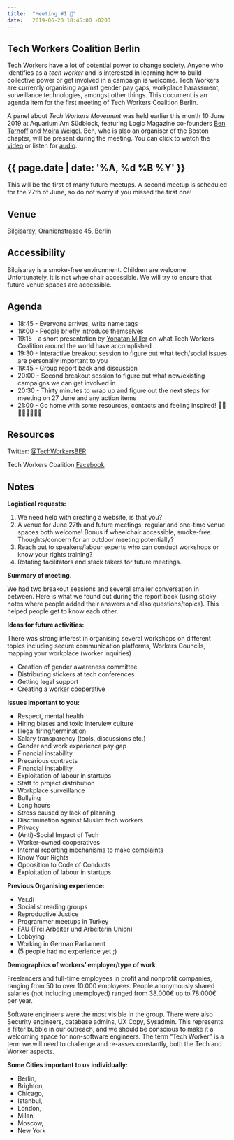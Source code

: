 ```yaml
---
title:  "Meeting #1 🎉"
date:   2019-06-20 18:45:00 +0200
---
```


## Tech Workers Coalition Berlin
Tech Workers have a lot of potential power to change society. Anyone who identifies as a _tech worker_ and is interested in learning how to build collective power or get involved in a campaign is welcome. Tech Workers are currently organising against gender pay gaps, workplace harassment, surveillance technologies, amongst other things. This document is an agenda item for the first meeting of Tech Workers Coalition Berlin.

A panel about _Tech Workers Movement_ was held earlier this month 10 June 2019 at Aquarium Am Südblock, featuring Logic Magazine co-founders [Ben Tarnoff](https://twitter.com/bentarnoff) and [Moira Weigel](https://twitter.com/moiragweigel).  Ben, who is also an organiser of the Boston chapter, will be present during the meeting. You can click to watch the [video](https://www.facebook.com/halbzehn.fm/videos/423601581824448/) or listen for [audio](https://soundcloud.com/rosaluxstiftung/the-new-tech-worker-movement).

## {{ page.date | date: '%A, %d %B %Y' }}
This will be the first of many future meetups. A second meetup is scheduled for the 27th of June, so do not worry if you missed the first one!

## Venue

[Bilgisaray, Oranienstrasse 45, Berlin](https://www.google.com/maps/place/Bilgisaray/@52.499971,13.4204474,17z/data=!3m1!4b1!4m5!3m4!1s0x47a84e34f7d3f0db:0x4a368a3631962abc!8m2!3d52.499971!4d13.4226362)

## Accessibility

Bilgisaray is a smoke-free environment. Children are welcome. Unfortunately, it is not wheelchair accessible. We will try to ensure that future venue spaces are accessible.

## Agenda

* 18:45 - Everyone arrives, write name tags
* 19:00 - People briefly introduce themselves
* 19:15 - a short presentation by [Yonatan Miller](https://twitter.com/@shushugah) on what Tech Workers Coalition around the world have accomplished
* 19:30 - Interactive breakout session to figure out what tech/social issues are personally important to you
* 19:45 - Group report back and discussion
* 20:00 - Second breakout session to figure out what new/existing campaigns we can get involved in
* 20:30 - Thirty minutes to wrap up and figure out the next steps for meeting on 27 June and any action items
* 21:00 - Go home with some resources, contacts and feeling inspired! 💪🏼💪🏽💪🏾💪🏿

## Resources

Twitter: [@TechWorkersBER](https://twitter.com/TechWorkersBER)

Tech Workers Coalition [Facebook](https://www.facebook.com/TechWorkersCoalition)

## Notes

**Logistical requests:**

1. We need help with creating a website, is that you?
2. A venue for June 27th and future meetings, regular and one-time venue spaces both welcome! Bonus if wheelchair accessible, smoke-free. Thoughts/concern for an outdoor meeting potentially?
3. Reach out to speakers/labour experts who can conduct workshops or know your rights training?
4. Rotating facilitators and stack takers for future meetings.


**Summary of meeting.**

We had two breakout sessions and several smaller conversation in between. Here is what we found out during the report back (using sticky notes where people added their answers and also questions/topics). This helped people get to know each other.

**Ideas for future activities:**

There was strong interest in organising several workshops on different topics including secure communication platforms, Workers Councils, mapping your workplace (worker inquiries)

* Creation of gender awareness committee
* Distributing stickers at tech conferences
* Getting legal support
* Creating a worker cooperative

**Issues important to you:**

* Respect, mental health
* Hiring biases and toxic interview culture
* Illegal firing/termination
* Salary transparency (tools, discussions etc.)
* Gender and work experience pay gap
* Financial instability
* Precarious contracts
* Financial instability
* Exploitation of labour in startups
* Staff to project distribution
* Workplace surveillance
* Bullying
* Long hours
* Stress caused by lack of planning
* Discrimination against Muslim tech workers
* Privacy
* (Anti)-Social Impact of Tech
* Worker-owned cooperatives
* Internal reporting mechanisms to make complaints
* Know Your Rights
* Opposition to Code of Conducts
* Exploitation of labour in startups

**Previous Organising experience:**

* Ver.di
* Socialist reading groups
* Reproductive Justice
* Programmer meetups in Turkey
* FAU (Frei Arbeiter und Arbeiterin Union)
* Lobbying
* Working in German Parliament
* (5 people had no experience yet ;)  

**Demographics of workers’ employer/type of work**

Freelancers and full-time employees in profit and nonprofit companies, ranging from 50 to over 10.000 employees. People anonymously shared salaries (not including unemployed) ranged from  38.000€ up to 78.000€ per year.

Software engineers were the most visible in the group. There were also Security engineers, database admins, UX Copy, Sysadmin. This represents a filter bubble in our outreach, and we should be conscious to make it a welcoming space for non-software engineers. The term “Tech Worker” is a term we will need to challenge and re-asses constantly, both the Tech and Worker aspects.

**Some Cities important to us individually:**

* Berlin,
* Brighton,
* Chicago,
* Istanbul,
* London,
* Milan,
* Moscow,
* New York
